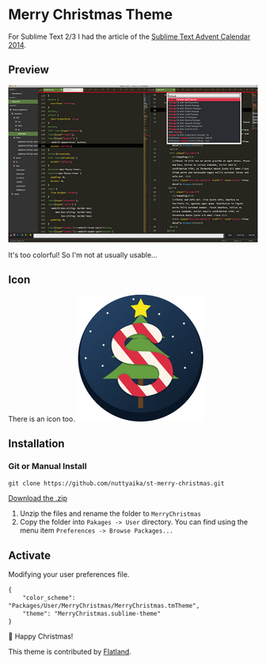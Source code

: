# Merry Christmas Theme
For Sublime Text 2/3
I had the article of the [Sublime Text Advent Calendar 2014](http://www.adventar.org/calendars/407).

## Preview

![Screen Shot](ScreenShot/theme_preview.png)

It's too colorful! So I'm not at usually usable...

## Icon
There is an icon too.
![Screen Shot](ScreenShot/icon_256x256.png)


## Installation

### Git or Manual Install

    git clone https://github.com/nuttyaika/st-merry-christmas.git

[Download the .zip](https://github.com/nuttyaika/st-merry-christmas/archive/master.zip)

1. Unzip the files and rename the folder to `MerryChristmas`
2. Copy the folder into `Pakages -> User` directory. You can find using the menu item `Preferences -> Browse Packages...`

## Activate

Modifying your user preferences file.

    {
        "color_scheme": "Packages/User/MerryChristmas/MerryChristmas.tmTheme",
        "theme": "MerryChristmas.sublime-theme"
    }

:santa: Happy Christmas! 

This theme is contributed by [Flatland](https://github.com/thinkpixellab/flatland).
